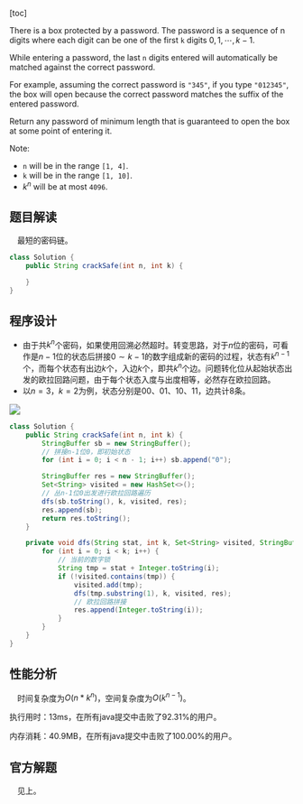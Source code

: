 [toc]

There is a box protected by a password. The password is a sequence of n digits where each digit can be one of the first `k` digits $0, 1, \cdots, k-1$.

While entering a password, the last `n` digits entered will automatically be matched against the correct password.

For example, assuming the correct password is `"345"`, if you type `"012345"`, the box will open because the correct password matches the suffix of the entered password.

Return any password of minimum length that is guaranteed to open the box at some point of entering it.



Note:

* `n` will be in the range `[1, 4]`.
* `k` will be in the range `[1, 10]`.
* $k^n$ will be at most `4096`.



## 题目解读

&emsp;最短的密码链。

```java
class Solution {
    public String crackSafe(int n, int k) {

    }
}
```

## 程序设计

* 由于共$k^n$个密码，如果使用回溯必然超时。转变思路，对于$n$位的密码，可看作是$n-1$位的状态后拼接$0 \sim k-1$的数字组成新的密码的过程，状态有$k^{n - 1}$个，而每个状态有出边$k$个，入边$k$个，即共$k^n$个边。问题转化位从起始状态出发的欧拉回路问题，由于每个状态入度与出度相等，必然存在欧拉回路。
* 以$n=3$，$k = 2$为例，状态分别是$00$、$01$、$10$、$11$，边共计$8$条。

<img src="D:\Github\LeetCode\images\#753.png" style="zoom:120%;" />

```java
class Solution {
    public String crackSafe(int n, int k) {
        StringBuffer sb = new StringBuffer();
        // 拼接n-1位0，即初始状态
        for (int i = 0; i < n - 1; i++) sb.append("0");

        StringBuffer res = new StringBuffer();
        Set<String> visited = new HashSet<>();
        // 丛n-1位0出发进行欧拉回路遍历
        dfs(sb.toString(), k, visited, res);
        res.append(sb);
        return res.toString();
    }

    private void dfs(String stat, int k, Set<String> visited, StringBuffer res) {
        for (int i = 0; i < k; i++) {
            // 当前的数字锁
            String tmp = stat + Integer.toString(i);
            if (!visited.contains(tmp)) {
                visited.add(tmp);
                dfs(tmp.substring(1), k, visited, res);
                // 欧拉回路拼接
                res.append(Integer.toString(i));
            }
        }
    }
}
```

## 性能分析

&emsp;时间复杂度为$O(n * k^n)$，空间复杂度为$O(k^{n-1})$。

执行用时：13ms，在所有java提交中击败了92.31%的用户。

内存消耗：40.9MB，在所有java提交中击败了100.00%的用户。

## 官方解题

&emsp;见上。